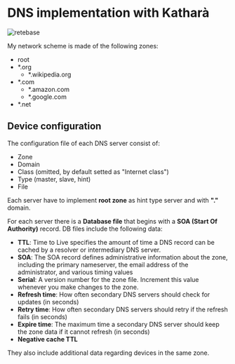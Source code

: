 # DNS implementation with Katharà


![retebase](https://github.com/Ayaril/KathaDNS/assets/80338147/4ea547c7-1042-4857-b528-5e069e938c13)

My network scheme is made of the following zones:
  - root 
  - *.org
    - *.wikipedia.org
  - *.com
    - *.amazon.com
    - *.google.com
  - *.net

## Device configuration

The configuration file of each DNS server consist of: 
  - Zone
  - Domain
  - Class (omitted, by default setted as "Internet class")
  - Type (master, slave, hint)
  - File

Each server have to implement **root zone** as hint type server and with **"."** domain.

For each server there is a **Database file** that begins with a **SOA (Start Of Authority)** record.
DB files include the following data:
  - **TTL**:
    Time to Live specifies the amount of time a DNS record can be cached by a resolver or intermediary DNS server.
  - **SOA**:
    The SOA record defines administrative information about the zone, including the primary nameserver, the email address of the administrator, and various timing values
  - **Serial**:
    A version number for the zone file. Increment this value whenever you make changes to the zone.
  - **Refresh time**:
    How often secondary DNS servers should check for updates (in seconds)
  - **Retry time**:
    How often secondary DNS servers should retry if the refresh fails (in seconds)
  - **Expire time**:
    The maximum time a secondary DNS server should keep the zone data if it cannot refresh (in seconds)
  - **Negative cache TTL**
    
They also include additional data regarding devices in the same zone.


